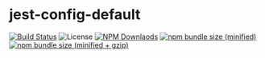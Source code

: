# jest-config-default

[![Build Status](https://travis-ci.org/mqschwanda/node-monorepo.svg?branch=master)](https://travis-ci.org/mqschwanda/node-monorepo)
![License](https://img.shields.io/npm/l/express.svg)
[![NPM Downlaods](https://img.shields.io/npm/dt/@mqschwanda/jest-config-default.svg)](https://www.npmjs.com/package/@mqschwanda/jest-config-default)
[![npm bundle size (minified)](https://img.shields.io/bundlephobia/min/@mqschwanda/jest-config-default.svg)](https://github.com/mqschwanda/node-monorepo/tree/master/packages/jest-config-default)
[![npm bundle size (minified + gzip)](https://img.shields.io/bundlephobia/minzip/@mqschwanda/jest-config-default.svg)](https://github.com/mqschwanda/node-monorepo/tree/master/packages/jest-config-default)
